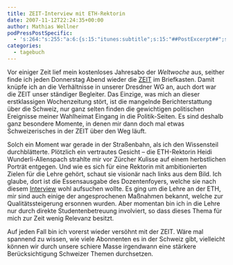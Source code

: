 ```yaml
---
title: ZEIT-Interview mit ETH-Rektorin
date: 2007-11-12T22:24:35+00:00
author: Mathias Wellner
podPressPostSpecific:
  - 's:264:"s:255:"a:6:{s:15:"itunes:subtitle";s:15:"##PostExcerpt##";s:14:"itunes:summary";s:15:"##PostExcerpt##";s:15:"itunes:keywords";s:17:"##WordPressCats##";s:13:"itunes:author";s:10:"##Global##";s:15:"itunes:explicit";s:7:"Default";s:12:"itunes:block";s:7:"Default";}";";'
categories:
  - tagebuch
---
```

Vor einiger Zeit lief mein kostenloses Jahresabo der _Weltwoche_ aus, seither finde ich jeden Donnerstag Abend wieder die [ZEIT](http://www.zeit.de/index) im Briefkasten. Damit knüpfe ich an die Verhältnisse in unserer Dresdner WG an, auch dort war die ZEIT unser ständiger Begleiter. Das Einzige, was mich an dieser erstklassigen Wochenzeitung stört, ist die mangelnde Berichterstattung über die Schweiz, nur ganz selten finden die gewichtigen politischen Ereignisse meiner Wahlheimat Eingang in die Politik-Seiten. Es sind deshalb ganz besondere Momente, in denen mir dann doch mal etwas Schweizerisches in der ZEIT über den Weg läuft.

Solch ein Moment war gerade in der Straßenbahn, als ich den Wissensteil durchblätterte. Plötzlich ein vertrautes Gesicht &#8211; die ETH-Rektorin Heidi Wunderli-Allenspach strahlte mir vor Zürcher Kulisse auf einem herbstlichen Porträt entgegen. Und wie es sich für eine Rektorin mit ambitionierten Zielen für die Lehre gehört, schaut sie visionär nach links aus dem Bild. Ich glaube, dort ist die Essensausgabe des Dozentenfoyers, welche sie nach diesem [Interview](http://www.zeit.de/2007/46/Wunderli-Allenspach) wohl aufsuchen wollte. Es ging um die Lehre an der ETH, mir sind auch einige der angesprochenen Maßnahmen bekannt, welche zur Qualitätssteigerung ersonnen wurden. Aber momentan bin ich in die Lehre nur durch direkte Studentenbetreuung involviert, so dass dieses Thema für mich zur Zeit wenig Relevanz besitzt.

Auf jeden Fall bin ich vorerst wieder versöhnt mit der ZEIT. Wäre mal spannend zu wissen, wie viele Abonnenten es in der Schweiz gibt, vielleicht können wir durch unsere schiere Masse irgendwann eine stärkere Berücksichtigung Schweizer Themen durchsetzen.